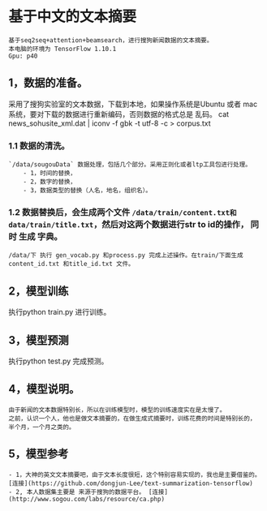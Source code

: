 # 基于中文的文本摘要
	基于seq2seq+attention+beamsearch，进行搜狗新闻数据的文本摘要。
	本电脑的环境为 TensorFlow 1.10.1
	Gpu: p40
## 1，数据的准备。
   采用了搜狗实验室的文本数据，下载到本地，如果操作系统是Ubuntu 或者 mac系统，要对下载的数据进行重新编码，否则数据的格式总是 乱码。
	cat news_sohusite_xml.dat | iconv -f gbk -t utf-8 -c  > corpus.txt

### 1.1 数据的清洗。
	`/data/sougouData` 数据处理，包括几个部分。采用正则化或者ltp工具包进行处理。
		- 1，时间的替换，
		- 2，数字的替换，
		- 3，数据类型的替换（人名，地名，组织名）。
### 1.2 数据替换后，会生成两个文件 `/data/train/content.txt和 data/train/title.txt`，然后对这两个数据进行str to id的操作， 同时 生成 字典。
	/data/下 执行 gen_vocab.py 和process.py 完成上述操作。在train/下面生成 content_id.txt 和title_id.txt 文件。

## 2，模型训练
   执行python train.py 进行训练。
## 3，模型预测
   执行python test.py 完成预测。

## 4，模型说明。
	由于新闻的文本数据特别长，所以在训练模型时，模型的训练速度实在是太慢了。
	之前，认识一个人，他也是做文本摘要的，在做生成式摘要时，训练花费的时间是特别长的， 半个月，一个月之类的。

## 5，模型参考
	- 1，大神的英文文本摘要吧，由于文本长度很短，这个特别容易实现的，我也是主要借鉴的。[连接](https://github.com/dongjun-Lee/text-summarization-tensorflow)
	- 2, 本人数据集主要是 来源于搜狗的数据平台。 [连接](http://www.sogou.com/labs/resource/ca.php)
   

